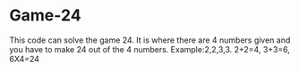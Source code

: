# Game-24
This code can solve the game 24. It is where there are 4 numbers given and you have to make 24 out of the 4 numbers. Example:2,2,3,3. 2+2=4, 3+3=6, 6X4=24
